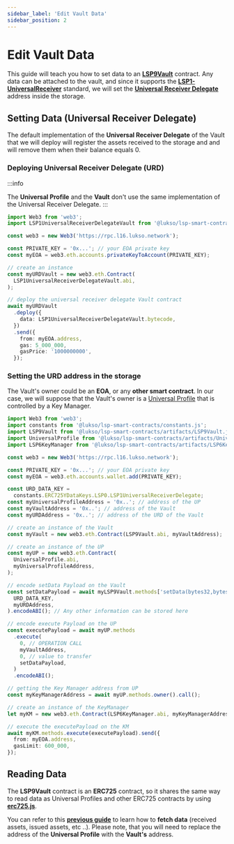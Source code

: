 ```yaml
---
sidebar_label: 'Edit Vault Data'
sidebar_position: 2
---
```


# Edit Vault Data

This guide will teach you how to set data to an **[LSP9Vault](../../standards/smart-contracts/lsp9-vault.md)** contract. Any data can be attached to the vault, and since it supports the **[LSP1-UniversalReceiver](../../standards/generic-standards/lsp1-universal-receiver.md)** standard, we will set the [**Universal Receiver Delegate**](../../standards/smart-contracts/lsp1-universal-receiver-delegate-vault.md) address inside the storage.

## Setting Data (Universal Receiver Delegate)

The default implementation of the **Universal Receiver Delegate** of the Vault that we will deploy will register the assets received to the storage and and will remove them when their balance equals 0.

### Deploying Universal Receiver Delegate (URD)

:::info

The **Universal Profile** and the **Vault** don't use the same implementation of the Universal Receiver Delegate.
:::

```typescript title="Deploying the Universal Receiver Delegate of the vault"
import Web3 from 'web3';
import LSP1UniversalReceiverDelegateVault from '@lukso/lsp-smart-contracts/artifacts/LSP1UniversalReceiverDelegateVault.json';

const web3 = new Web3('https://rpc.l16.lukso.network');

const PRIVATE_KEY = '0x...'; // your EOA private key
const myEOA = web3.eth.accounts.privateKeyToAccount(PRIVATE_KEY);

// create an instance
const myURDVault = new web3.eth.Contract(
  LSP1UniversalReceiverDelegateVault.abi,
);

// deploy the universal receiver delegate Vault contract
await myURDVault
  .deploy({
    data: LSP1UniversalReceiverDelegateVault.bytecode,
  })
  .send({
    from: myEOA.address,
    gas: 5_000_000,
    gasPrice: '1000000000',
  });
```

### Setting the URD address in the storage

The Vault's owner could be an **EOA**, or any **other smart contract**. In our case, we will suppose that the Vault's owner is a [Universal Profile](../../standards/universal-profile/introduction.md) that is controlled by a Key Manager.

```typescript title="Setting the URD address in the storage"
import Web3 from 'web3';
import constants from '@lukso/lsp-smart-contracts/constants.js';
import LSP9Vault from '@lukso/lsp-smart-contracts/artifacts/LSP9Vault.json';
import UniversalProfile from '@lukso/lsp-smart-contracts/artifacts/UniversalProfile.json';
import LSP6KeyManager from '@lukso/lsp-smart-contracts/artifacts/LSP6KeyManager.json';

const web3 = new Web3('https://rpc.l16.lukso.network');

const PRIVATE_KEY = '0x...'; // your EOA private key
const myEOA = web3.eth.accounts.wallet.add(PRIVATE_KEY);

const URD_DATA_KEY =
  constants.ERC725YDataKeys.LSP0.LSP1UniversalReceiverDelegate;
const myUniversalProfileAddress = '0x..'; // address of the UP
const myVaultAddress = '0x..'; // address of the Vault
const myURDAddress = '0x..'; // address of the URD of the Vault

// create an instance of the Vault
const myVault = new web3.eth.Contract(LSP9Vault.abi, myVaultAddress);

// create an instance of the UP
const myUP = new web3.eth.Contract(
  UniversalProfile.abi,
  myUniversalProfileAddress,
);

// encode setData Payload on the Vault
const setDataPayload = await myLSP9Vault.methods['setData(bytes32,bytes)'](
  URD_DATA_KEY,
  myURDAddress,
).encodeABI(); // Any other information can be stored here

// encode execute Payload on the UP
const executePayload = await myUP.methods
  .execute(
    0, // OPERATION CALL
    myVaultAddress,
    0, // value to transfer
    setDataPayload,
  )
  .encodeABI();

// getting the Key Manager address from UP
const myKeyManagerAddress = await myUP.methods.owner().call();

// create an instance of the KeyManager
let myKM = new web3.eth.Contract(LSP6KeyManager.abi, myKeyManagerAddress);

// execute the executePayload on the KM
await myKM.methods.execute(executePayload).send({
  from: myEOA.address,
  gasLimit: 600_000,
});
```

## Reading Data

The **LSP9Vault** contract is an **ERC725** contract, so it shares the same way to read data as Universal Profiles and other ERC725 contracts by using **[erc725.js](../../tools/erc725js/getting-started.md)**.

You can refer to this **[previous guide](../universal-profile/read-profile-data.md)** to learn how to **fetch data** (received assets, issued assets, etc ..). Please note, that you will need to replace the address of the **Universal Profile** with the **Vault's** address.
